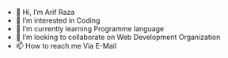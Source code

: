 - 👋 Hi, I’m Arif Raza
- 👀 I’m interested in Coding
- 🌱 I’m currently learning Programme language
- 💞️ I’m looking to collaborate on Web Development Organization
- 📫 How to reach me Via E-Mail

<!---
Raza-STD/Raza-STD is a ✨ special ✨ repository because its `README.md` (this file) appears on your GitHub profile.
You can click the Preview link to take a look at your changes.
--->
